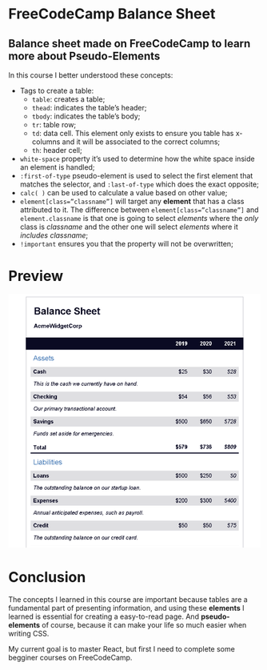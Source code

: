 # FreeCodeCamp Balance Sheet

## Balance sheet made on FreeCodeCamp to learn more about Pseudo-Elements

In this course I better understood these concepts:

- Tags to create a table:
    - `table`: creates a table;
    - `thead`: indicates the table’s header;
    - `tbody`: indicates the table’s body;
    - `tr`: table row;
    - `td`: data cell. This element only exists to ensure you table has x-columns and it will be associated to the correct columns;
    - `th`: header cell;
- `white-space` property it’s used to determine how the white space inside an element is handled;
- `:first-of-type` pseudo-element is used to select the first element that matches the selector, and `:last-of-type` which does the exact opposite;
- `calc( )` can be used to calculate a value based on other value;
- `element[class=”classname”]` will target any **element** that has a class attributed to it. The difference between `element[class=”classname”]` and `element.classname` is that one is going to select *elements* where the *only* class is *classname* and the other one will select *elements* where it *includes* *classname*;
- `!important` ensures you that the property will not be overwritten;

# Preview

![Preview Image](preview.png)

# Conclusion

The concepts I learned in this course are important because tables are a fundamental part of presenting information, and using these **elements** I learned is essential for creating a easy-to-read page. And **pseudo-elements** of course, because it can make your life so much easier when writing CSS.

My current goal is to master React, but first I need to complete some begginer courses on FreeCodeCamp.
